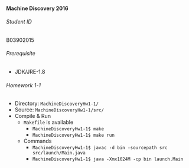 #### Machine Discovery 2016
###### Student ID
B03902015


###### Prerequisite
* JDK/JRE-1.8


###### Homework 1-1
* Directory: `MachineDiscoveryHw1-1/`
* Source: `MachineDiscoveryHw1-1/src/`
* Compile & Run
	* `Makefile` is available
		* `MachineDiscoveryHw1-1$ make`
		* `MachineDiscoveryHw1-1$ make run`
	* Commands
		* `MachineDiscoveryHw1-1$ javac -d bin -sourcepath src src/launch/Main.java`
		* `MachineDiscoveryHw1-1$ java -Xmx1024M -cp bin launch.Main`

